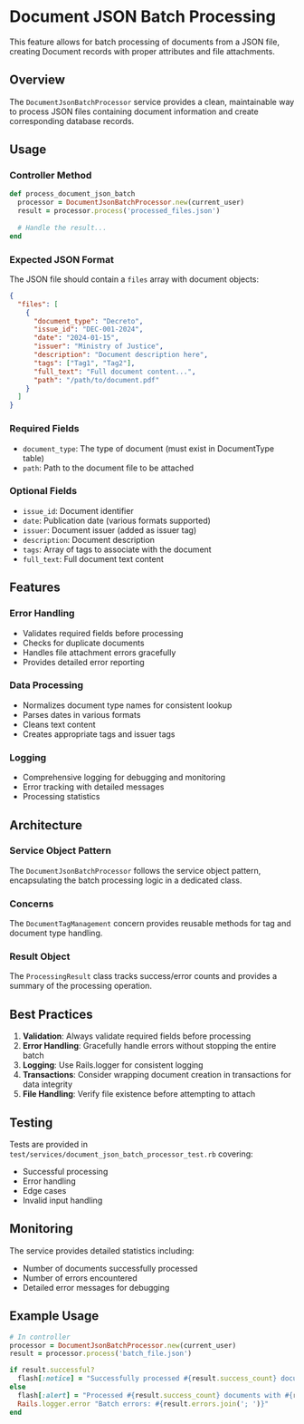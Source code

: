# Document JSON Batch Processing

This feature allows for batch processing of documents from a JSON file, creating Document records with proper attributes and file attachments.

## Overview

The `DocumentJsonBatchProcessor` service provides a clean, maintainable way to process JSON files containing document information and create corresponding database records.

## Usage

### Controller Method

```ruby
def process_document_json_batch
  processor = DocumentJsonBatchProcessor.new(current_user)
  result = processor.process('processed_files.json')
  
  # Handle the result...
end
```

### Expected JSON Format

The JSON file should contain a `files` array with document objects:

```json
{
  "files": [
    {
      "document_type": "Decreto",
      "issue_id": "DEC-001-2024",
      "date": "2024-01-15",
      "issuer": "Ministry of Justice",
      "description": "Document description here",
      "tags": ["Tag1", "Tag2"],
      "full_text": "Full document content...",
      "path": "/path/to/document.pdf"
    }
  ]
}
```

### Required Fields

- `document_type`: The type of document (must exist in DocumentType table)
- `path`: Path to the document file to be attached

### Optional Fields

- `issue_id`: Document identifier
- `date`: Publication date (various formats supported)
- `issuer`: Document issuer (added as issuer tag)
- `description`: Document description
- `tags`: Array of tags to associate with the document
- `full_text`: Full document text content

## Features

### Error Handling
- Validates required fields before processing
- Checks for duplicate documents
- Handles file attachment errors gracefully
- Provides detailed error reporting

### Data Processing
- Normalizes document type names for consistent lookup
- Parses dates in various formats
- Cleans text content
- Creates appropriate tags and issuer tags

### Logging
- Comprehensive logging for debugging and monitoring
- Error tracking with detailed messages
- Processing statistics

## Architecture

### Service Object Pattern
The `DocumentJsonBatchProcessor` follows the service object pattern, encapsulating the batch processing logic in a dedicated class.

### Concerns
The `DocumentTagManagement` concern provides reusable methods for tag and document type handling.

### Result Object
The `ProcessingResult` class tracks success/error counts and provides a summary of the processing operation.

## Best Practices

1. **Validation**: Always validate required fields before processing
2. **Error Handling**: Gracefully handle errors without stopping the entire batch
3. **Logging**: Use Rails.logger for consistent logging
4. **Transactions**: Consider wrapping document creation in transactions for data integrity
5. **File Handling**: Verify file existence before attempting to attach

## Testing

Tests are provided in `test/services/document_json_batch_processor_test.rb` covering:
- Successful processing
- Error handling
- Edge cases
- Invalid input handling

## Monitoring

The service provides detailed statistics including:
- Number of documents successfully processed
- Number of errors encountered
- Detailed error messages for debugging

## Example Usage

```ruby
# In controller
processor = DocumentJsonBatchProcessor.new(current_user)
result = processor.process('batch_file.json')

if result.successful?
  flash[:notice] = "Successfully processed #{result.success_count} documents"
else
  flash[:alert] = "Processed #{result.success_count} documents with #{result.error_count} errors"
  Rails.logger.error "Batch errors: #{result.errors.join('; ')}"
end
```
